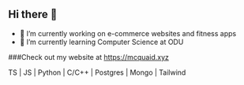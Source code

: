 ## Hi there 👋
- 🔭 I’m currently working on e-commerce websites and fitness apps
- 🌱 I’m currently learning Computer Science at ODU

###Check out my website at
https://mcquaid.xyz

TS | JS | Python | C/C++ | Postgres | Mongo | Tailwind
